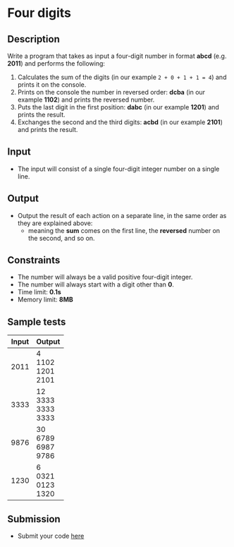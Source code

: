 # Four digits

## Description
Write a program that takes as input a four-digit number in format **abcd** (e.g. **2011**) and performs the following:
  1. Calculates the sum of the digits (in our example `2 + 0 + 1 + 1 = 4`) and prints it on the console.
  1. Prints on the console the number in reversed order: **dcba** (in our example **1102**) and prints the reversed number.
  1. Puts the last digit in the first position: **dabc** (in our example **1201**) and prints the result.
  1. Exchanges the second and the third digits: **acbd** (in our example **2101**) and prints the result.

## Input
- The input will consist of a single four-digit integer number on a single line.

## Output
- Output the result of each action on a separate line, in the same order as they are explained above:
  - meaning the **sum** comes on the first line, the **reversed** number on the second, and so on.

## Constraints
- The number will always be a valid positive four-digit integer.
- The number will always start with a digit other than **0**.
- Time limit: **0.1s**
- Memory limit: **8MB**

## Sample tests

|     Input      |             Output          |
|----------------|-----------------------------|
|2011            |4<br/>1102<br/>1201<br/>2101 |
|3333            |12<br/>3333<br/>3333<br/>3333|
|9876            |30<br/>6789<br/>6987<br/>9786|
|1230            |6<br/>0321<br/>0123<br/>1320 |

## Submission
- Submit your code [here](http://bgcoder.com/Contests/Compete/Index/310#5)
